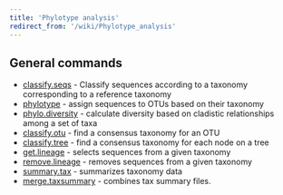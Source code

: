 ```yaml
---
title: 'Phylotype analysis'
redirect_from: '/wiki/Phylotype_analysis'
---
```

## General commands

-   [classify.seqs](/wiki/Classify.seqs) - Classify sequences
    according to a taxonomy corresponding to a reference taxonomy
-   [phylotype](/wiki/Phylotype) - assign sequences to OTUs based
    on their taxonomy
-   [phylo.diversity](/wiki/phylo.diversity) - calculate diversity
    based on cladistic relationships among a set of taxa
-   [classify.otu](/wiki/classify.otu) - find a consensus taxonomy
    for an OTU
-   [classify.tree](/wiki/classify.tree) - find a consensus
    taxonomy for each node on a tree
-   [get.lineage](/wiki/get.lineage) - selects sequences from a
    given taxonomy
-   [remove.lineage](/wiki/remove.lineage) - removes sequences from
    a given taxonomy
-   [summary.tax](/wiki/summary.tax) - summarizes taxonomy data
-   [merge.taxsummary](/wiki/merge.taxsummary) - combines tax
    summary files.
